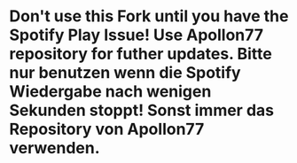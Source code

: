 <h1>Don't use this Fork until you have the Spotify Play Issue! Use Apollon77 repository for futher updates.
Bitte nur benutzen wenn die Spotify Wiedergabe nach wenigen Sekunden stoppt! Sonst immer das Repository von Apollon77 verwenden.</h1>
